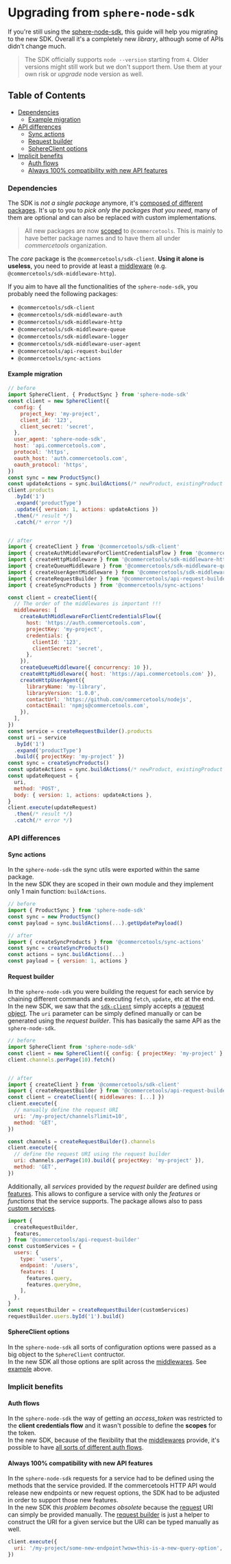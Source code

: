 # Upgrading from `sphere-node-sdk`

If you're still using the [sphere-node-sdk](https://github.com/sphereio/sphere-node-sdk), this guide will help you migrating to the new SDK. Overall it's a completely new _library_, although some of APIs didn't change much.

> The SDK officially supports `node --version` starting from `4`.
Older versions might still work but we don't support them. Use them at your own risk or _upgrade_ node version as well.

## Table of Contents

* [Dependencies](#dependencies)
  * [Example migration](#example-migration)
* [API differences](#api-differences)
  * [Sync actions](#sync-actions)
  * [Request builder](#request-builder)
  * [SphereClient options](#sphereclient-options)
* [Implicit benefits](#implicit-benefits)
  * [Auth flows](#auth-flows)
  * [Always 100% compatibility with new API features](#always-100-compatibility-with-new-api-features)

### Dependencies

The SDK is _not a single package_ anymore, it's [composed of different packages](/sdk/api/README.md).
It's up to you to _pick only the packages that you need_, many of them are optional and can also be replaced with custom implementations.

> All new packages are now [scoped](https://docs.npmjs.com/misc/scope) to `@commercetools`. This is mainly to have better package names and to have them all under _commercetools_ organization.

The _core_ package is the `@commercetools/sdk-client`. **Using it alone is useless**, you need to provide at least a [middleware](/sdk/api/README.md#middlewares) (e.g. `@commercetools/sdk-middleware-http`).

If you aim to have all the functionalities of the `sphere-node-sdk`, you probably need the following packages:
- `@commercetools/sdk-client`
- `@commercetools/sdk-middleware-auth`
- `@commercetools/sdk-middleware-http`
- `@commercetools/sdk-middleware-queue`
- `@commercetools/sdk-middleware-logger`
- `@commercetools/sdk-middleware-user-agent`
- `@commercetools/api-request-builder`
- `@commercetools/sync-actions`

#### Example migration

```js
// before
import SphereClient, { ProductSync } from 'sphere-node-sdk'
const client = new SphereClient({
  config: {
    project_key: 'my-project',
    client_id: '123',
    client_secret: 'secret',
  },
  user_agent: 'sphere-node-sdk',
  host: 'api.commercetools.com',
  protocol: 'https',
  oauth_host: 'auth.commercetools.com',
  oauth_protocol: 'https',
})
const sync = new ProductSync()
const updateActions = sync.buildActions(/* newProduct, existingProduct */)
client.products
  .byId('1')
  .expand('productType')
  .update({ version: 1, actions: updateActions })
  .then(/* result */)
  .catch(/* error */)


// after
import { createClient } from '@commercetools/sdk-client'
import { createAuthMiddlewareForClientCredentialsFlow } from '@commercetools/sdk-middleware-auth'
import { createHttpMiddleware } from '@commercetools/sdk-middleware-http'
import { createQueueMiddleware } from '@commercetools/sdk-middleware-queue'
import { createUserAgentMiddleware } from '@commercetools/sdk-middleware-user-agent'
import { createRequestBuilder } from '@commercetools/api-request-builder'
import { createSyncProducts } from '@commercetools/sync-actions'

const client = createClient({
  // The order of the middlewares is important !!!
  middlewares: [
    createAuthMiddlewareForClientCredentialsFlow({
      host: 'https://auth.commercetools.com',
      projectKey: 'my-project',
      credentials: {
        clientId: '123',
        clientSecret: 'secret',
      },
    }),
    createQueueMiddleware({ concurrency: 10 }),
    createHttpMiddleware({ host: 'https://api.commercetools.com' }),
    createHttpUserAgent({
      libraryName: 'my-library',
      libraryVersion: '1.0.0',
      contactUrl: 'https://github.com/commercetools/nodejs',
      contactEmail: 'npmjs@commercetools.com',
    }),
  ],
})
const service = createRequestBuilder().products
const uri = service
  .byId('1')
  .expand('productType')
  .build({ projectKey: 'my-project' })
const sync = createSyncProducts()
const updateActions = sync.buildActions(/* newProduct, existingProduct */)
const updateRequest = {
  uri,
  method: 'POST',
  body: { version: 1, actions: updateActions },
}
client.execute(updateRequest)
  .then(/* result */)
  .catch(/* error */)
```

### API differences

#### Sync actions
In the `sphere-node-sdk` the sync utils were exported within the same package.<br/>
In the new SDK they are scoped in their own module and they implement only 1 main function: `buildActions`.

```js
// before
import { ProductSync } from 'sphere-node-sdk'
const sync = new ProductSync()
const payload = sync.buildActions(...).getUpdatePayload()

// after
import { createSyncProducts } from '@commercetools/sync-actions'
const sync = createSyncProducts()
const actions = sync.buildActions(...)
const payload = { version: 1, actions }
```

#### Request builder
In the `sphere-node-sdk` you were building the request for each service by chaining different commands and executing `fetch`, `update`, etc at the end.<br/>
In the new SDK, we saw that the [`sdk-client`](/sdk/api/README.md#sdk-client) simply accepts a [request object](/sdk/Glossary.md#clientrequest). The `uri` parameter can be simply defined manually or can be generated using the _request builder_. This has basically the same API as the `sphere-node-sdk`.

```js
// before
import SphereClient from 'sphere-node-sdk'
const client = new SphereClient({ config: { projectKey: 'my-project' } })
client.channels.perPage(10).fetch()


// after
import { createClient } from '@commercetools/sdk-client'
import { createRequestBuilder } from '@commercetools/api-request-builder'
const client = createClient({ middlewares: [...] })
client.execute({
  // manually define the request URI
  uri: '/my-project/channels?limit=10',
  method: 'GET',
})

const channels = createRequestBuilder().channels
client.execute({
  // define the request URI using the request builder
  uri: channels.perPage(10).build({ projectKey: 'my-project' }),
  method: 'GET',
})
```

Additionally, all _services_ provided by the _request builder_ are defined using [features](/sdk/api/apiRequestBuilder.md#arguments). This allows to configure a service with only the _features_ or _functions_ that the service supports.
The package allows also to pass [custom services](/sdk/api/apiRequestBuilder.md#createrequestbuildercustomservices).

```js
import {
  createRequestBuilder,
  features,
} from '@commercetools/api-request-builder'
const customServices = {
  users: {
    type: 'users',
    endpoint: '/users',
    features: [
      features.query,
      features.queryOne,
    ],
  },
}
const requestBuilder = createRequestBuilder(customServices)
requestBuilder.users.byId('1').build()
```

#### SphereClient options
In the `sphere-node-sdk` all sorts of configuration options were passed as a big object to the `SphereClient` contructor.<br/>
In the new SDK all those options are split across the [middlewares](/sdk/api/README.md#middlewares). See [example](#example-migration) above.


### Implicit benefits

#### Auth flows
In the `sphere-node-sdk` the way of getting an _access_token_ was restricted to the **client credentials flow** and it wasn't possible to define the **scopes** for the token.<br/>
In the new SDK, because of the flexibility that the [middlewares](/sdk/Middlewares.md) provide, it's possible to have [all sorts of different auth flows](/sdk/api/sdkMiddlewareAuth.md).

#### Always 100% compatibility with new API features
In the `sphere-node-sdk` requests for a service had to be defined using the methods that the service provided. If the commercetools HTTP API would release new endpoints or new request options, the SDK had to be adjusted in order to support those new features.<br/>
In the new SDK _this problem becomes obsolete_ because the [request](/sdk/Glossary.md#clientrequest) URI can simply be provided manually. The [request builder](/sdk/api/apiRequestBuilder.md) is just a helper to construct the URI for a given service but the URI can be typed manually as well.

```js
client.execute({
  uri: '/my-project/some-new-endpoint?wow=this-is-a-new-query-option',
})
```
